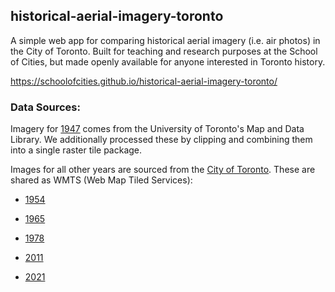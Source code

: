 ## historical-aerial-imagery-toronto

A simple web app for comparing historical aerial imagery (i.e. air photos) in the City of Toronto. Built for teaching and research purposes at the School of Cities, but made openly available for anyone interested in Toronto history.

https://schoolofcities.github.io/historical-aerial-imagery-toronto/

### Data Sources:

Imagery for [1947](https://mdl.library.utoronto.ca/collections/geospatial-data/toronto-aerial-photographs-1947-black-and-white-and-colourized) comes from the University of Toronto's Map and Data Library. We additionally processed these by clipping and combining them into a single raster tile package.

Images for all other years are sourced from the [City of Toronto](https://open.toronto.ca/dataset/web-map-services/). These are shared as WMTS (Web Map Tiled Services):

- [1954](https://gis.toronto.ca/arcgis/rest/services/basemap/cot_historic_aerial_1954/MapServer/WMTS/)

- [1965](https://gis.toronto.ca/arcgis/rest/services/basemap/cot_historic_aerial_1965/MapServer/WMTS/)

- [1978](https://gis.toronto.ca/arcgis/rest/services/basemap/cot_historic_aerial_1978/MapServer/WMTS/)

- [2011](https://gis.toronto.ca/arcgis/rest/services/primary/cot_ortho_2011_color_10cm_webm/MapServer/WMTS/)

- [2021](https://gis.toronto.ca/arcgis/rest/services/basemap/cot_ortho/MapServer/WMTS)


